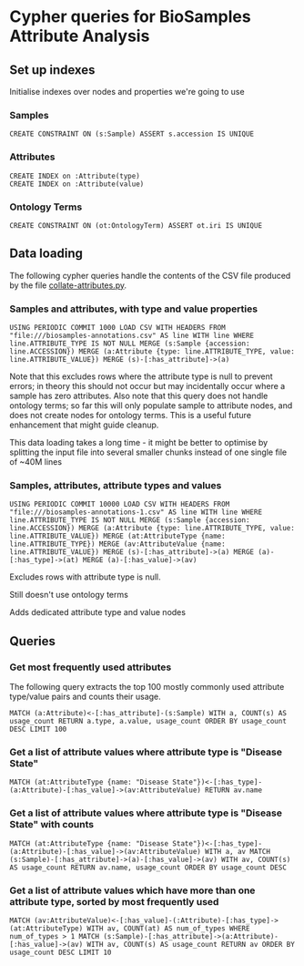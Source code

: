 # Cypher queries for BioSamples Attribute Analysis

## Set up indexes

Initialise indexes over nodes and properties we're going to use

### Samples

~~~~
CREATE CONSTRAINT ON (s:Sample) ASSERT s.accession IS UNIQUE
~~~~

### Attributes

~~~~
CREATE INDEX on :Attribute(type)
CREATE INDEX on :Attribute(value)
~~~~

### Ontology Terms

~~~~
CREATE CONSTRAINT ON (ot:OntologyTerm) ASSERT ot.iri IS UNIQUE
~~~~

## Data loading

The following cypher queries handle the contents of the CSV file produced by the file [collate-attributes.py](/blob/master/collate-attributes.py).

### Samples and attributes, with type and value properties

~~~~
USING PERIODIC COMMIT 1000 LOAD CSV WITH HEADERS FROM "file:///biosamples-annotations.csv" AS line WITH line WHERE line.ATTRIBUTE_TYPE IS NOT NULL MERGE (s:Sample {accession: line.ACCESSION}) MERGE (a:Attribute {type: line.ATTRIBUTE_TYPE, value: line.ATTRIBUTE_VALUE}) MERGE (s)-[:has_attribute]->(a)
~~~~

Note that this excludes rows where the attribute type is null to prevent errors; in theory this should not occur but may incidentally occur where a sample has zero attributes.  Also note that this query does not handle ontology terms; so far this will only populate sample to attribute nodes, and does not create nodes for ontology terms.  This is a useful future enhancement that might guide cleanup.

This data loading takes a long time - it might be better to optimise by splitting the input file into several smaller chunks instead of one single file of ~40M lines

### Samples, attributes, attribute types and values

~~~~
USING PERIODIC COMMIT 10000 LOAD CSV WITH HEADERS FROM "file:///biosamples-annotations-1.csv" AS line WITH line WHERE line.ATTRIBUTE_TYPE IS NOT NULL MERGE (s:Sample {accession: line.ACCESSION}) MERGE (a:Attribute {type: line.ATTRIBUTE_TYPE, value: line.ATTRIBUTE_VALUE}) MERGE (at:AttributeType {name: line.ATTRIBUTE_TYPE}) MERGE (av:AttributeValue {name: line.ATTRIBUTE_VALUE}) MERGE (s)-[:has_attribute]->(a) MERGE (a)-[:has_type]->(at) MERGE (a)-[:has_value]->(av)
~~~~

Excludes rows with attribute type is null.

Still doesn't use ontology terms

Adds dedicated attribute type and value nodes

## Queries

### Get most frequently used attributes

The following query extracts the top 100 mostly commonly used attribute type/value pairs and counts their usage.

~~~~
MATCH (a:Attribute)<-[:has_attribute]-(s:Sample) WITH a, COUNT(s) AS usage_count RETURN a.type, a.value, usage_count ORDER BY usage_count DESC LIMIT 100
~~~~

### Get a list of attribute values where attribute type is "Disease State"

~~~~
MATCH (at:AttributeType {name: "Disease State"})<-[:has_type]-(a:Attribute)-[:has_value]->(av:AttributeValue) RETURN av.name
~~~~

### Get a list of attribute values where attribute type is "Disease State" with counts

~~~~
MATCH (at:AttributeType {name: "Disease State"})<-[:has_type]-(a:Attribute)-[:has_value]->(av:AttributeValue) WITH a, av MATCH (s:Sample)-[:has_attribute]->(a)-[:has_value]->(av) WITH av, COUNT(s) AS usage_count RETURN av.name, usage_count ORDER BY usage_count DESC
~~~~

### Get a list of attribute values which have more than one attribute type, sorted by most frequently used

~~~~
MATCH (av:AttributeValue)<-[:has_value]-(:Attribute)-[:has_type]->(at:AttributeType) WITH av, COUNT(at) AS num_of_types WHERE num_of_types > 1 MATCH (s:Sample)-[:has_attribute]->(a:Attribute)-[:has_value]->(av) WITH av, COUNT(s) AS usage_count RETURN av ORDER BY usage_count DESC LIMIT 10
~~~~
